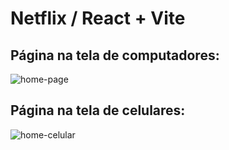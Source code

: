 # Netflix / React + Vite

<h2>Página na tela de computadores:</h2>

  ![home-page](https://github.com/Guilherme-TI/Netflix-react/assets/90113778/ab62c32d-8d08-49f6-a2df-fed5ee87579b)

<h2>Página na tela de celulares:</h2>

![home-celular](https://github.com/Guilherme-TI/Netflix-react/assets/90113778/7b2d4e9a-cc50-4cfd-ad66-565aa86dbc12)


